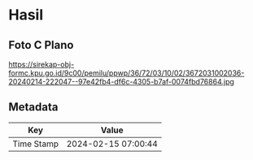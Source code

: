 # Hasil

## Foto C Plano

https://sirekap-obj-formc.kpu.go.id/9c00/pemilu/ppwp/36/72/03/10/02/3672031002036-20240214-222047--97e42fb4-df6c-4305-b7af-0074fbd76864.jpg


## Metadata

| Key        | Value               |
| ---------- | ------------------- |
| Time Stamp | 2024-02-15 07:00:44 |



